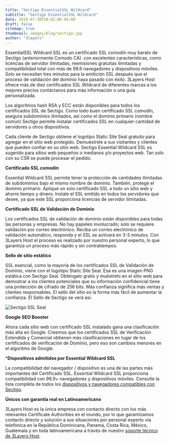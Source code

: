 ```yaml
---
title: "Sectigo EssentialSSL Wildcard"
subtitle: "Sectigo EssentialSSL Wildcard"
date: 2019-07-30T20:42:06-04:00
draft: false
sitemap: true
thumbnail: images/blog/sectigo.jpg
author: "3layers"
---
```


EssentialSSL Wildcard SSL es un certificado SSL comodín muy barato de Sectigo (anteriormente Comodo CA). con excelentes características, como licencias de servidor ilimitadas, reemisiones gratuitas ilimitadas y compatibilidad total con más de 99.6 navegadores y dispositivos móviles. Solo se necesitan tres minutos para la emitición SSL después que el proceso de validación del dominio haya pasado con éxito. 3Layers Host ofrece más de diez certificados SSL Wildcard de diferentes marcas a los mejores precios contáctanos para más información o una guía personalizada. 

Los algoritmos hash RSA y ECC están disponibles para todos los certificados SSL de Sectigo. Como todo buen certificado SSL comodín, asegura subdominios ilimitados, así como el dominio primario (nombre común) Sectigo permite instalar certificados SSL en cualquier cantidad de servidores u otros dispositivos. 

Cada cliente de Sectigo obtiene el logotipo Static Site Seal gratuito para agregar en el sitio web protegido. Demuéstrele a sus visitantes y clientes que pueden confiar en su sitio web. Sectigo Essential Wildcard SSL es sugerido para sitios web pequeños o medianos y/o proyectos web. Tan solo con su CSR se puede procesar el pedido.

**Certificado SSL comodín**

Essential Wildcard SSL permite tener la protección de cantidades ilimitadas de subdominios bajo el mismo nombre de dominio. También, protege el dominio primario. Aplique un solo certificado SSL a todo un sitio web y ahorre tiempo y dinero. Instale el SSL emitido en todos los servidores que desee, ya que este SSL proporciona licencias de servidor ilimitadas.

**Certificado SSL de Validación de Dominio**

Los certificados SSL de validación de dominio están disponibles para todas las personas y empresas. No hay papeleo involucrado; solo se requiere validación por correo electrónico. Reciba un correo electrónico de validación automático, responda y el SSL se activará en 3-5 minutos. Con 3Layers Host el proceso es realizado por nuestro personal experto, lo que garantiza un proceso más rápido y sin contratiempos.

**Sello de sitio estático**

SSL esencial, como la mayoría de los certificados SSL de Validación de Dominio, viene con el logotipo Static Site Seal. Esa es una imagen PNG estática con Sectigo Seal. Obténgalo gratis y muéstrelo en el sitio web para demostrar a los clientes potenciales que su información confidencial tiene una protección de cifrado de 256 bits. Más confianza significa más ventas y clientes responsables. El sello del sitio es la forma más fácil de aumentar la confianza. El Sello de Sectigo se verá así.

![Sectigo SSL Seal](/images/blog/sectigo_seal.png)

**Google SEO Booster**

Ahora cada sitio web con certificado SSL instalado gana una clasificación más alta en Google. Creemos que los certificados SSL de Verificación Extendida y Comercial obtienen más clasificaciones en lugar de los certificados de verificación de Dominio, pero eso son cambios menores en el algoritmo de Google.

***Dispositivos admitidos por Essential Wildcard SSL**

La compatibilidad del navegador / dispositivo es una de las partes más importantes del Certificado SSL. Essential Wildcard SSL proporciona compatibilidad con 99,9+ navegadores y dispositivos móviles. Consulte la lista completa de todos los [dispositivos y navegadores compatibles con Sectigo](https://3layers.host/blog/compatibilidad-de-dispositivos-con-ssl/).

**Únicos con garantía real en Latinoamericano**

3Layers Host es la única empresa con contacto directo con los más relevantes Certificate Authorities en el mundo, por lo que garantizamos contacto directo y solución a sus situaciones por personal experto vía telefónica en la República Dominicana, Panamá, Costa Rica, México, Guatemala y en toda latinoamericana a través de nuestro [soporte técnico de 3Layers Host](https://3layers.host/contact/).